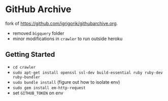 # GitHub Archive

fork of https://github.com/igrigorik/githubarchive.org.

- removed `bigquery` folder
- minor modifications in `crawler` to run outside heroku

## Getting Started
- `cd crawler`
- `sudo apt-get install openssl ssl-dev build-essential ruby ruby-dev ruby-bundler`
- `sudo bundle install` (figure out how to isolate env)
- `sudo gem install em-http-request`
- set `GITHUB_TOKEN` on env
